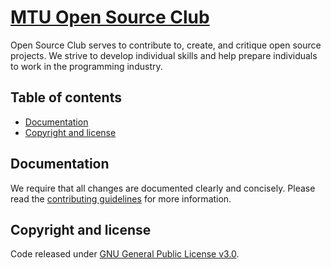 # [MTU Open Source Club](http://mtuopensource.club)

Open Source Club serves to contribute to, create, and critique open source projects. We strive to develop individual skills and help prepare individuals to work in the programming industry.

## Table of contents

 - [Documentation](#documentation)
 - [Copyright and license](#copyright-and-license)

## Documentation

We require that all changes are documented clearly and concisely. Please read the [contributing guidelines](https://github.com/mtuopensource/mtuopensource.github.io/blob/master/CONTRIBUTING.md) for more information.

## Copyright and license

Code released under [GNU General Public License v3.0](LICENSE).
